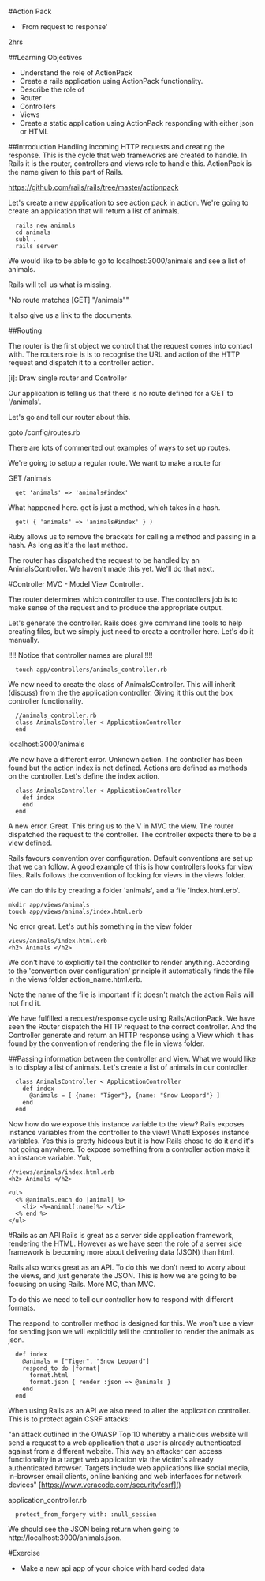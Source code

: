 #Action Pack


 - 'From request to response'

2hrs

##Learning Objectives
 - Understand the role of ActionPack
 - Create a rails application using ActionPack functionality.
 - Describe the role of
  - Router
  - Controllers
  - Views
 - Create a static application using ActionPack responding with either json or HTML


##Introduction
Handling incoming HTTP requests and creating the response. This is the cycle that web frameworks are created to handle.  In Rails it is the router, controllers and views role to handle this. ActionPack is the name given to this part of Rails.

https://github.com/rails/rails/tree/master/actionpack

Let's create a new application to see action pack in action.
We're going to create an application that will return a list of animals.

```
  rails new animals
  cd animals
  subl .
  rails server
```

We would like to be able to go to localhost:3000/animals and see a list of animals.

Rails will tell us what is missing.

"No route matches [GET] "/animals""

It also give us a link to the documents.

##Routing

The router is the first object we control that the request comes into contact with.
The routers role is is to recognise the URL and action of the HTTP request and dispatch it to a controller action.

[i]: Draw single router and Controller

Our application is telling us that there is no route defined for a GET to '/animals'.

Let's go and tell our router about this.

goto /config/routes.rb

There are lots of commented out examples of ways to set up routes.

We're going to setup a regular route.  We want to make a route for

GET /animals

```
  get 'animals' => 'animals#index'
```

What happened here.  get is just a method, which takes in a hash.

```
  get( { 'animals' => 'animals#index' } )
```

Ruby allows us to remove the brackets for calling a method and passing in a hash.
As long as it's the last method.

The router has dispatched the request to be handled by an AnimalsController.  We haven't made this yet.  We'll do that next.

#Controller
MVC - Model View Controller.

The router determines which controller to use.  The controllers job is to make sense of the request and to produce the appropriate output.

Let's generate the controller. Rails does give command line tools to help creating files,  but we simply just need to create a controller here.  Let's do it manually.

!!!! Notice that controller names are plural !!!!

```
  touch app/controllers/animals_controller.rb
```

We now need to create the class of AnimalsController.  This will inherit (discuss) from the the application controller. Giving it this out the box controller functionality.  

```
  //animals_controller.rb
  class AnimalsController < ApplicationController
  end
```

localhost:3000/animals

We now have a different error.  Unknown action. The controller has been found but the action index is not defined.   Actions are defined as methods on the controller.  Let's define the index action.

```
  class AnimalsController < ApplicationController
    def index
    end
  end
```

A new error. Great. This bring us to the V in MVC the view. The router dispatched the request to the controller.  The controller expects there to be a view defined.

Rails favours convention over configuration.  Default conventions are set up that we can follow.  A good example of this is how controllers looks for view files. Rails follows the convention of looking for views in the views folder.

We can do this by creating a folder 'animals',  and a file 'index.html.erb'.

```
mkdir app/views/animals
touch app/views/animals/index.html.erb
```

No error great.  Let's put his something in the view folder

```
views/animals/index.html.erb
<h2> Animals </h2>
```

We don't have to explicitly tell the controller to render anything. According to the 'convention over configuration' principle it automatically finds the file in the views folder action_name.html.erb.

Note the name of the file is important if it doesn't match the action Rails will not find it.

We have fulfilled a request/response cycle using Rails/ActionPack.  We have seen the Router dispatch the HTTP request to the correct controller.  And the Controller generate and return an HTTP response using a View which it has found by the convention of rendering the file in views folder.

##Passing information between the controller and View.
What we would like is to display a list of animals.  Let's create a list of animals in our controller.

```
  class AnimalsController < ApplicationController
    def index
      @animals = [ {name: "Tiger"}, {name: "Snow Leopard"} ]
    end
  end
```

Now how do we expose this instance variable to the view? Rails exposes instance variables from the controller to the view! What! Exposes instance variables.  Yes this is pretty hideous but it is how Rails chose to do it and it's not going anywhere.  To expose something from a controller action make it an instance variable. Yuk,

```
//views/animals/index.html.erb
<h2> Animals </h2>

<ul>
  <% @animals.each do |animal| %>
    <li> <%=animal[:name]%> </li>
  <% end %>
</ul>
```


#Rails as an API
Rails is great as a server side application framework, rendering the HTML.  However as we have seen the role of a server side framework is becoming more about delivering data (JSON) than html.  

Rails also works great as an API.  To do this we don't need to worry about the views, and just generate the JSON.  This is how we are going to be focusing on using Rails.  More MC, than MVC.

To do this we need to tell our controller how to respond with different formats.

The respond_to controller method is designed for this. We won't use a view for sending json we will explicitily tell the controller to render the animals as json.

```
  def index
    @animals = ["Tiger", "Snow Leopard"]
    respond_to do |format|
      format.html
      format.json { render :json => @animals }
    end
  end
```

When using Rails as an API we also need to alter the application controller. This is to protect again CSRF attacks:

"an attack outlined in the OWASP Top 10 whereby a malicious website will send a request to a web application that a user is already authenticated against from a different website. This way an attacker can access functionality in a target web application via the victim's already authenticated browser. Targets include web applications like social media, in-browser email clients, online banking and web interfaces for network devices"
[https://www.veracode.com/security/csrf]()

application_controller.rb

```
  protect_from_forgery with: :null_session
```

We should see the JSON being return when going to http://localhost:3000/animals.json.


#Exercise
- Make a new api app of your choice with hard coded data
